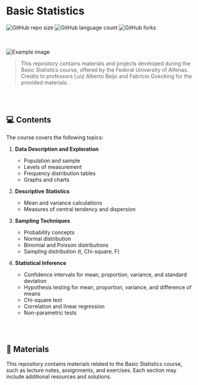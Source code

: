 # Basic Statistics

![GitHub repo size](https://img.shields.io/github/repo-size/giovananog/basic-statistics?style=for-the-badge)
![GitHub language count](https://img.shields.io/github/languages/count/giovananog/basic-statistics?style=for-the-badge)
![GitHub forks](https://img.shields.io/github/forks/giovananog/basic-statistics?style=for-the-badge)

<br><br>
<img src="https://www.unifal-mg.edu.br/portal2/wp-content/uploads/sites/52/2018/04/cropped-logo-unifal-1.png" alt="Example image">

> This repository contains materials and projects developed during the Basic Statistics course, offered by the Federal University of Alfenas. Credits to professors Luiz Alberto Beijo and Fabrício Goecking for the provided materials.

<br><br>
## 💻 Contents

The course covers the following topics:

1. **Data Description and Exploration**
   - Population and sample
   - Levels of measurement
   - Frequency distribution tables
   - Graphs and charts

2. **Descriptive Statistics**
   - Mean and variance calculations
   - Measures of central tendency and dispersion

3. **Sampling Techniques**
   - Probability concepts
   - Normal distribution
   - Binomial and Poisson distributions
   - Sampling distribution (t, Chi-square, F)

4. **Statistical Inference**
   - Confidence intervals for mean, proportion, variance, and standard deviation
   - Hypothesis testing for mean, proportion, variance, and difference of means
   - Chi-square test
   - Correlation and linear regression
   - Non-parametric tests

<br><br>
## 📁 Materials

This repository contains materials related to the Basic Statistics course, such as lecture notes, assignments, and exercises. Each section may include additional resources and solutions.
